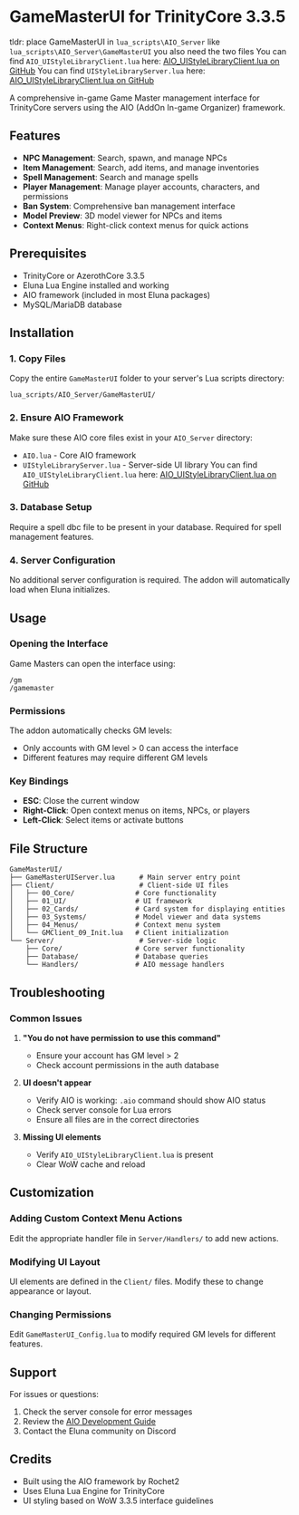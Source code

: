 # GameMasterUI for TrinityCore 3.3.5

tldr: place GameMasterUI in `lua_scripts\AIO_Server` like `lua_scripts\AIO_Server\GameMasterUI` you also need the two files 
You can find `AIO_UIStyleLibraryClient.lua` here: [AIO_UIStyleLibraryClient.lua on GitHub](https://github.com/Isidorsson/Eluna-scripts/blob/master/AIO%20Scripts/AIO_UIStyleLibraryClient.lua)
You can find `UIStyleLibraryServer.lua` here: [AIO_UIStyleLibraryClient.lua on GitHub](https://github.com/Isidorsson/Eluna-scripts/blob/master/AIO%20Scripts/AIO_UIStyleLibraryClient.lua)

A comprehensive in-game Game Master management interface for TrinityCore servers using the AIO (AddOn In-game Organizer) framework.

## Features

- **NPC Management**: Search, spawn, and manage NPCs
- **Item Management**: Search, add items, and manage inventories
- **Spell Management**: Search and manage spells
- **Player Management**: Manage player accounts, characters, and permissions
- **Ban System**: Comprehensive ban management interface
- **Model Preview**: 3D model viewer for NPCs and items
- **Context Menus**: Right-click context menus for quick actions

## Prerequisites

- TrinityCore or AzerothCore 3.3.5
- Eluna Lua Engine installed and working
- AIO framework (included in most Eluna packages)
- MySQL/MariaDB database

## Installation

### 1. Copy Files

Copy the entire `GameMasterUI` folder to your server's Lua scripts directory:
```
lua_scripts/AIO_Server/GameMasterUI/
```

### 2. Ensure AIO Framework

Make sure these AIO core files exist in your `AIO_Server` directory:
- `AIO.lua` - Core AIO framework
- `UIStyleLibraryServer.lua` - Server-side UI library
You can find `AIO_UIStyleLibraryClient.lua` here: [AIO_UIStyleLibraryClient.lua on GitHub](https://github.com/Isidorsson/Eluna-scripts/blob/master/AIO%20Scripts/AIO_UIStyleLibraryClient.lua)

### 3. Database Setup

Require a spell dbc file to be present in your database. Required for spell management features.

### 4. Server Configuration

No additional server configuration is required. The addon will automatically load when Eluna initializes.

## Usage

### Opening the Interface

Game Masters can open the interface using:
```
/gm
/gamemaster
```

### Permissions

The addon automatically checks GM levels:
- Only accounts with GM level > 0 can access the interface
- Different features may require different GM levels

### Key Bindings

- **ESC**: Close the current window
- **Right-Click**: Open context menus on items, NPCs, or players
- **Left-Click**: Select items or activate buttons

## File Structure

```
GameMasterUI/
├── GameMasterUIServer.lua      # Main server entry point
├── Client/                     # Client-side UI files
│   ├── 00_Core/               # Core functionality
│   ├── 01_UI/                 # UI framework
│   ├── 02_Cards/              # Card system for displaying entities
│   ├── 03_Systems/            # Model viewer and data systems
│   ├── 04_Menus/              # Context menu system
│   └── GMClient_09_Init.lua   # Client initialization
└── Server/                     # Server-side logic
    ├── Core/                  # Core server functionality
    ├── Database/              # Database queries
    └── Handlers/              # AIO message handlers
```

## Troubleshooting

### Common Issues

1. **"You do not have permission to use this command"**
   - Ensure your account has GM level > 2
   - Check account permissions in the auth database

2. **UI doesn't appear**
   - Verify AIO is working: `.aio` command should show AIO status
   - Check server console for Lua errors
   - Ensure all files are in the correct directories

3. **Missing UI elements**
   - Verify `AIO_UIStyleLibraryClient.lua` is present
   - Clear WoW cache and reload


## Customization

### Adding Custom Context Menu Actions

Edit the appropriate handler file in `Server/Handlers/` to add new actions.

### Modifying UI Layout

UI elements are defined in the `Client/` files. Modify these to change appearance or layout.

### Changing Permissions

Edit `GameMasterUI_Config.lua` to modify required GM levels for different features.

## Support

For issues or questions:
1. Check the server console for error messages
2. Review the [AIO Development Guide](../AIO-DEVELOPMENT-GUIDE.md)
3. Contact the Eluna community on Discord

## Credits

- Built using the AIO framework by Rochet2
- Uses Eluna Lua Engine for TrinityCore
- UI styling based on WoW 3.3.5 interface guidelines
